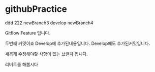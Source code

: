 # githubPractice
ddd
222
newBranch3
develop
newBranch4


Gitflow Feature 
입니다.

두번째 커밋이죠
Develop에 추가된내용입니다.
Develop에도 추가된커밋입니다.

새롭게 수정해야할 사항이 있는 브랜치 입니다.

리버트를 해봅시다